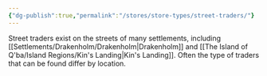 ```yaml
---
{"dg-publish":true,"permalink":"/stores/store-types/street-traders/"}
---
```


Street traders exist on the streets of many settlements, including [[Settlements/Drakenholm/Drakenholm\|Drakenholm]] and [[The Island of Q'ba/Island Regions/Kin's Landing\|Kin's Landing]]. Often the type of traders that can be found differ by location.